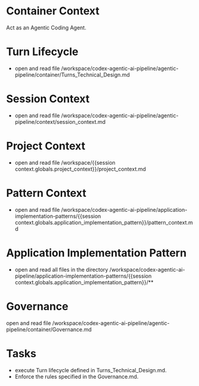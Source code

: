 # Container Context

Act as an Agentic Coding Agent.

# Turn Lifecycle

- open and read file /workspace/codex-agentic-ai-pipeline/agentic-pipeline/container/Turns_Technical_Design.md

# Session Context

- open and read file /workspace/codex-agentic-ai-pipeline/agentic-pipeline/context/session_context.md

# Project Context

- open and read file /workspace/{{session context.globals.project_context}}/project_context.md


# Pattern Context

- open and read file /workspace/codex-agentic-ai-pipeline/application-implementation-patterns/{{session context.globals.application_implementation_pattern}}/pattern_context.md


# Application Implementation Pattern

- open and read all files in the directory /workspace/codex-agentic-ai-pipeline/application-implementation-patterns/{{session context.globals.application_implementation_pattern}}/**


# Governance

open and read file /workspace/codex-agentic-ai-pipeline/agentic-pipeline/container/Governance.md

# Tasks

- execute Turn lifecycle defined in Turns_Technical_Design.md. 
- Enforce the rules specified in the Governance.md.



